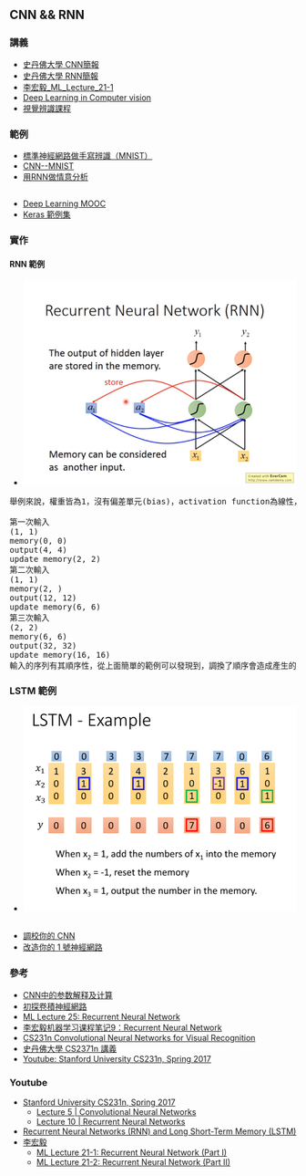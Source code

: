 ## CNN && RNN
### 講義
* [史丹佛大學 CNN簡報](https://github.com/jumbokh/intro-computers/blob/master/refers/cs231n_2017_lecture5.pdf)
* [史丹佛大學 RNN簡報](https://github.com/jumbokh/intro-computers/blob/master/refers/cs231n_2017_lecture10.pdf)
* [李宏毅_ML_Lecture_21-1](https://hackmd.io/@shaoeChen/BJ14sUSzN?type=view)
* [Deep Learning in Computer vision](https://drive.google.com/open?id=1DdxOvxezFkEGnl9QvimslePZO5AaR4eE)
* [視覺辨識課程](https://github.com/jumbokh/cv_face/blob/master/%E8%A6%96%E8%A6%BA%E8%BE%A8%E8%AD%98%E8%AA%B2%E7%A8%8B.pptx)

### 範例
* [標準神經網路做手寫辨識（MNIST）](https://colab.research.google.com/drive/1zzAbObZHF4EJblF3bKwQwfBikrARWOni?authuser=1)
* [CNN--MNIST](https://nbviewer.jupyter.org/github/yenlung/Deep-Learning-MOOC/blob/master/02-1.%20CNN.ipynb)
* [用RNN做情意分析](https://nbviewer.jupyter.org/github/yenlung/Deep-Learning-MOOC/blob/master/04-1.%20RNN.ipynb)
##
* [Deep Learning MOOC](https://github.com/yenlung/Deep-Learning-MOOC)
* [Keras 範例集](https://github.com/keras-team/keras/tree/master/examples)
### 實作
#### RNN 範例
* ![RNN範例](images/RNN-ex.png)
<pre>
舉例來說，權重皆為1，沒有偏差單元(bias)，activation function為線性，memory初始為0，輸入為Sequence(1,1,1,1,2,2)。

第一次輸入
(1, 1)
memory(0, 0)
output(4, 4)
update memory(2, 2)
第二次輸入
(1, 1)
memory(2, )
output(12, 12)
update memory(6, 6)
第三次輸入
(2, 2)
memory(6, 6)
output(32, 32)
update memory(16, 16)
輸入的序列有其順序性，從上面簡單的範例可以發現到，調換了順序會造成產生的結果不同。
</pre>
### LSTM 範例
* ![LSTM](images/LSTM-ex.PNG)
##
* [調校你的 CNN](https://colab.research.google.com/drive/1VNMBiBvsIWfyy5ug37LN8ycN26VSPUjI?authuser=1)
* [改造你的 1 號神經網路](https://colab.research.google.com/drive/1-h0WCVzl_ImkrThzQzCKYRURVBeJXMoG?authuser=1)
### 參考
* [CNN中的参数解释及计算](https://flat2010.github.io/2018/06/15/%E6%89%8B%E7%AE%97CNN%E4%B8%AD%E7%9A%84%E5%8F%82%E6%95%B0/)
* [初探卷積神經網路](https://chtseng.wordpress.com/2017/09/12/%E5%88%9D%E6%8E%A2%E5%8D%B7%E7%A9%8D%E7%A5%9E%E7%B6%93%E7%B6%B2%E8%B7%AF/)
* [ML Lecture 25: Recurrent Neural Network](http://violin-tao.blogspot.com/2017/12/ml-recurrent-neural-network-rnn-part-i.html)
* [李宏毅机器学习课程笔记9：Recurrent Neural Network](https://blog.csdn.net/xzy_thu/article/details/74930482)
* [CS231n Convolutional Neural Networks for Visual Recognition](http://cs231n.github.io/convolutional-networks/)
* [史丹佛大學 CS2371n 講義](http://cs231n.stanford.edu/slides/2017/)
* [Youtube: Stanford University CS231n, Spring 2017](https://www.youtube.com/watch?v=bNb2fEVKeEo&list=PLC1qU-LWwrF64f4QKQT-Vg5Wr4qEE1Zxk&index=5)
### Youtube
* [Stanford University CS231n, Spring 2017](https://www.youtube.com/playlist?list=PLC1qU-LWwrF64f4QKQT-Vg5Wr4qEE1Zxk)
    * [Lecture 5 | Convolutional Neural Networks](https://www.youtube.com/watch?v=bNb2fEVKeEo&list=PLC1qU-LWwrF64f4QKQT-Vg5Wr4qEE1Zxk&index=6&t=0s)
    * [Lecture 10 | Recurrent Neural Networks](https://www.youtube.com/watch?v=6niqTuYFZLQ&list=PLC1qU-LWwrF64f4QKQT-Vg5Wr4qEE1Zxk&index=11&t=0s)
* [Recurrent Neural Networks (RNN) and Long Short-Term Memory (LSTM)](https://www.youtube.com/watch?v=WCUNPb-5EYI)
* [李宏毅](https://www.youtube.com/channel/UC2ggjtuuWvxrHHHiaDH1dlQ/playlists)
    * [ML Lecture 21-1: Recurrent Neural Network (Part I)](https://www.youtube.com/watch?v=xCGidAeyS4M&list=PLJV_el3uVTsPy9oCRY30oBPNLCo89yu49&index=30)
    * [ML Lecture 21-2: Recurrent Neural Network (Part II)](https://www.youtube.com/watch?v=rTqmWlnwz_0&list=PLJV_el3uVTsPy9oCRY30oBPNLCo89yu49&index=31)
